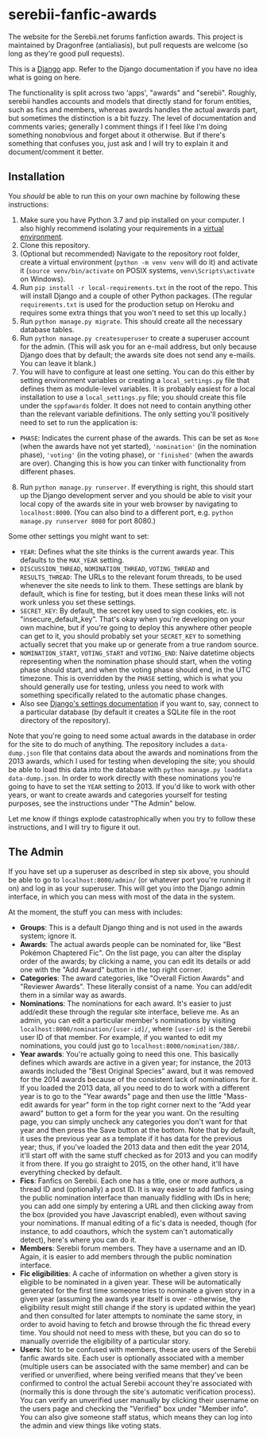 # serebii-fanfic-awards
The website for the Serebii.net forums fanfiction awards. This project is maintained by Dragonfree (antialiasis), but pull requests are welcome (so long as they're good pull requests).

This is a [Django](http://www.djangoproject.com) app. Refer to the Django documentation if you have no idea what is going on here.

The functionality is split across two 'apps', "awards" and "serebii". Roughly, serebii handles accounts and models that directly stand for forum entities, such as fics and members, whereas awards handles the actual awards part, but sometimes the distinction is a bit fuzzy. The level of documentation and comments varies; generally I comment things if I feel like I'm doing something nonobvious and forget about it otherwise. But if there's something that confuses you, just ask and I will try to explain it and document/comment it better.


## Installation

You *should* be able to run this on your own machine by following these instructions:

1. Make sure you have Python 3.7 and pip installed on your computer. I also highly recommend isolating your requirements in a [virtual environment](https://docs.python.org/3/library/venv.html).
2. Clone this repository.
3. (Optional but recommended) Navigate to the repository root folder, create a virtual environment (`python -m venv venv` will do it) and activate it (`source venv/bin/activate` on POSIX systems, `venv\Scripts\activate` on Windows).
4. Run `pip install -r local-requirements.txt` in the root of the repo. This will install Django and a couple of other Python packages. (The regular `requirements.txt` is used for the production setup on Heroku and requires some extra things that you won't need to set this up locally.)
5. Run `python manage.py migrate`. This should create all the necessary database tables.
6. Run `python manage.py createsuperuser` to create a superuser account for the admin. (This will ask you for an e-mail address, but only because Django does that by default; the awards site does not send any e-mails. You can leave it blank.)
7. You will have to configure at least one setting. You can do this either by setting environment variables or creating a `local_settings.py` file that defines them as module-level variables. It is probably easiest for a local installation to use a `local_settings.py` file; you should create this file under the `sppfawards` folder. It does not need to contain anything other than the relevant variable definitions. The only setting you'll positively need to set to run the application is:
  - `PHASE`: Indicates the current phase of the awards. This can be set as `None` (when the awards have not yet started), `'nomination'` (in the nomination phase), `'voting'` (in the voting phase), or `'finished'` (when the awards are over). Changing this is how you can tinker with functionality from different phases.
8. Run `python manage.py runserver`. If everything is right, this should start up the Django development server and you should be able to visit your local copy of the awards site in your web browser by navigating to `localhost:8000`. (You can also bind to a different port, e.g. `python manage.py runserver 8080` for port 8080.)

Some other settings you might want to set:
- `YEAR`: Defines what the site thinks is the current awards year. This defaults to the `MAX_YEAR` setting.
- `DISCUSSION_THREAD`, `NOMINATION_THREAD`, `VOTING_THREAD` and `RESULTS_THREAD`: The URLs to the relevant forum threads, to be used whenever the site needs to link to them. These settings are blank by default, which is fine for testing, but it does mean these links will not work unless you set these settings.
- `SECRET_KEY`: By default, the secret key used to sign cookies, etc. is "insecure_default_key". That's okay when you're developing on your own machine, but if you're going to deploy this anywhere other people can get to it, you should probably set your `SECRET_KEY` to something actually secret that you make up or generate from a true random source.
- `NOMINATION_START`, `VOTING_START` and `VOTING_END`: Naive datetime objects representing when the nomination phase should start, when the voting phase should start, and when the voting phase should end, in the UTC timezone. This is overridden by the `PHASE` setting, which is what you should generally use for testing, unless you need to work with something specifically related to the automatic phase changes.
- Also see [Django's settings documentation](https://docs.djangoproject.com/en/2.1/ref/settings/) if you want to, say, connect to a particular database (by default it creates a SQLite file in the root directory of the repository).

Note that you're going to need some actual awards in the database in order for the site to do much of anything. The repository includes a `data-dump.json` file that contains data about the awards and nominations from the 2013 awards, which I used for testing when developing the site; you should be able to load this data into the database with `python manage.py loaddata data-dump.json`. In order to work directly with these nominations you're going to have to set the `YEAR` setting to 2013. If you'd like to work with other years, or want to create awards and categories yourself for testing purposes, see the instructions under "The Admin" below.

Let me know if things explode catastrophically when you try to follow these instructions, and I will try to figure it out.


## The Admin

If you have set up a superuser as described in step six above, you should be able to go to `localhost:8000/admin/` (or whatever port you're running it on) and log in as your superuser. This will get you into the Django admin interface, in which you can mess with most of the data in the system.

At the moment, the stuff you can mess with includes:

- **Groups**: This is a default Django thing and is not used in the awards system; ignore it.
- **Awards**: The actual awards people can be nominated for, like "Best Pokémon Chaptered Fic". On the list page, you can alter the display order of the awards; by clicking a name, you can edit its details or add one with the "Add Award" button in the top right corner.
- **Categories**: The award categories, like "Overall Fiction Awards" and "Reviewer Awards". These literally consist of a name. You can add/edit them in a similar way as awards.
- **Nominations**: The nominations for each award. It's easier to just add/edit these through the regular site interface, believe me. As an admin, you can edit a particular member's nominations by visiting `localhost:8000/nomination/[user-id]/`, where `[user-id]` is the Serebii user ID of that member. For example, if you wanted to edit my nominations, you could just go to `localhost:8000/nomination/388/`.
- **Year awards**: You're actually going to need this one. This basically defines which awards are active in a given year; for instance, the 2013 awards included the "Best Original Species" award, but it was removed for the 2014 awards because of the consistent lack of nominations for it. If you loaded the 2013 data, all you need to do to work with a different year is to go to the "Year awards" page and then use the little "Mass-edit awards for year" form in the top right corner next to the "Add year award" button to get a form for the year you want. On the resulting page, you can simply uncheck any categories you don't want for that year and then press the Save button at the bottom. Note that by default, it uses the previous year as a template if it has data for the previous year; thus, if you've loaded the 2013 data and then edit the year 2014, it'll start off with the same stuff checked as for 2013 and you can modify it from there. If you go straight to 2015, on the other hand, it'll have everything checked by default.
- **Fics**: Fanfics on Serebii. Each one has a title, one or more authors, a thread ID and (optionally) a post ID. It is way easier to add fanfics using the public nomination interface than manually fiddling with IDs in here; you can add one simply by entering a URL and then clicking away from the box (provided you have Javascript enabled), even without saving your nominations. If manual editing of a fic's data is needed, though (for instance, to add coauthors, which the system can't automatically detect), here's where you can do it.
- **Members**: Serebii forum members. They have a username and an ID. Again, it is easier to add members through the public nomination interface.
- **Fic eligibilities**: A cache of information on whether a given story is eligible to be nominated in a given year. These will be automatically generated for the first time someone tries to nominate a given story in a given year (assuming the awards year itself is over - otherwise, the eligibility result might still change if the story is updated within the year) and then consulted for later attempts to nominate the same story, in order to avoid having to fetch and browse through the fic thread every time. You should not need to mess with these, but you can do so to manually override the eligibility of a particular story.
- **Users**: Not to be confused with members, these are users of the Serebii fanfic awards site. Each user is optionally associated with a member (multiple users can be associated with the same member) and can be verified or unverified, where being verified means that they've been confirmed to control the actual Serebii account they're associated with (normally this is done through the site's automatic verification process). You can verify an unverified user manually by clicking their username on the users page and checking the "Verified" box under "Member info". You can also give someone staff status, which means they can log into the admin and view things like voting stats.
